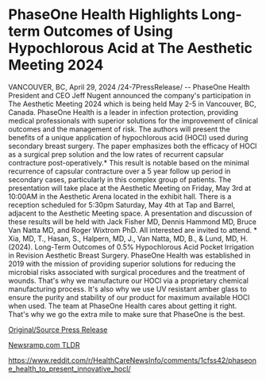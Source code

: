 # PhaseOne Health Highlights Long-term Outcomes of Using Hypochlorous Acid at The Aesthetic Meeting 2024

VANCOUVER, BC, April 29, 2024 /24-7PressRelease/ -- PhaseOne Health President and CEO Jeff Nugent announced the company's participation in The Aesthetic Meeting 2024 which is being held May 2-5 in Vancouver, BC, Canada. PhaseOne Health is a leader in infection protection, providing medical professionals with superior solutions for the improvement of clinical outcomes and the management of risk.  The authors will present the benefits of a unique application of hypochlorous acid (HOCl) used during secondary breast surgery. The paper emphasizes both the efficacy of HOCl as a surgical prep solution and the low rates of recurrent capsular contracture post-operatively.* This result is notable based on the minimal recurrence of capsular contracture over a 5 year follow up period in secondary cases, particularly in this complex group of patients. The presentation will take place at the Aesthetic Meeting on Friday, May 3rd at 10:00AM in the Aesthetic Arena located in the exhibit hall.  There is a reception scheduled for 5:30pm Saturday, May 4th at Tap and Barrel, adjacent to the Aesthetic Meeting space. A presentation and discussion of these results will be held with Jack Fisher MD, Dennis Hammond MD, Bruce Van Natta MD, and Roger Wixtrom PhD. All interested are invited to attend.   * Xia, MD, T., Hasan, S., Halpern, MD, J., Van Natta, MD, B., & Lund, MD, H. (2024). Long-Term Outcomes of 0.5% Hypochlorous Acid Pocket Irrigation in Revision Aesthetic Breast Surgery.  PhaseOne Health was established in 2019 with the mission of providing superior solutions for reducing the microbial risks associated with surgical procedures and the treatment of wounds. That's why we manufacture our HOCl via a proprietary chemical manufacturing process. It's also why we use UV resistant amber glass to ensure the purity and stability of our product for maximum available HOCl when used. The team at PhaseOne Health cares about getting it right. That's why we go the extra mile to make sure that PhaseOne is the best. 

[Original/Source Press Release](https://www.24-7pressrelease.com/press-release/510465/phaseone-health-highlights-long-term-outcomes-of-using-hypochlorous-acid-at-the-aesthetic-meeting-2024)
                    

[Newsramp.com TLDR](None) 

https://www.reddit.com/r/HealthCareNewsInfo/comments/1cfss42/phaseone_health_to_present_innovative_hocl/